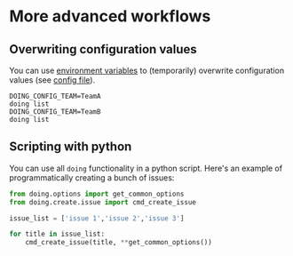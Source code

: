 # More advanced workflows

## Overwriting configuration values

You can use [environment variables](https://en.wikipedia.org/wiki/Environment_variable) to (temporarily) overwrite configuration values (see [config file](../reference/config_file.md)).

```shell
DOING_CONFIG_TEAM=TeamA
doing list
DOING_CONFIG_TEAM=TeamB
doing list
```

## Scripting with python

You can use all `doing` functionality in a python script. Here's an example of programmatically creating a bunch of issues:

```python
from doing.options import get_common_options
from doing.create.issue import cmd_create_issue

issue_list = ['issue 1','issue 2','issue 3']

for title in issue_list:
    cmd_create_issue(title, **get_common_options())
```
